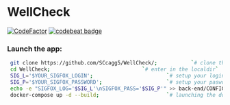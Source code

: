 # WellCheck

[![CodeFactor](https://www.codefactor.io/repository/github/sccagg5/wellcheck/badge)](https://www.codefactor.io/repository/github/sccagg5/wellcheck)
[![codebeat badge](https://codebeat.co/badges/510f65fa-c690-475b-a1a4-15d214d4750f)](https://codebeat.co/projects/github-com-sccagg5-wellcheck-master)

### Launch the app: 

```bash
 git clone https://github.com/SCcagg5/WellCheck/; 		  	`# clone the repo`
 cd WellCheck;  							`# enter in the localdir`
 SIG_L='$YOUR_SIGFOX_LOGIN';  						`# setup your login from backend.sigfox`
 SIG_P='$YOUR_SIGFOX_PASSWORD';	 					`# setup your paswd from backend.sigfox`
 echo -e "SIGFOX_LOG='$SIG_L'\nSIGFOX_PASS='$SIG_P'" >> back-end/CONFIG;`# adding the proper env var`
 docker-compose up -d --build; 						`# launching the docker-compose`
```
